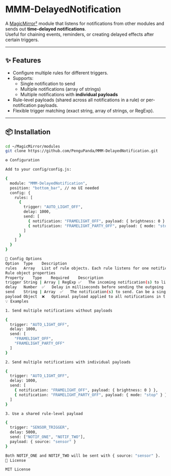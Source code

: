 # MMM-DelayedNotification

A [MagicMirror²](https://magicmirror.builders/) module that listens for notifications from other modules and sends out **time-delayed notifications**.  
Useful for chaining events, reminders, or creating delayed effects after certain triggers.

---

## ✨ Features
- Configure multiple rules for different triggers.
- Supports:
  - Single notification to send
  - Multiple notifications (array of strings)
  - Multiple notifications with **individual payloads**
- Rule-level payloads (shared across all notifications in a rule) or per-notification payloads.
- Flexible trigger matching (exact string, array of strings, or RegExp).

---

## 📦 Installation

```bash
cd ~/MagicMirror/modules
git clone https://github.com/PenguPanda/MMM-DelayedNotification.git

⚙️ Configuration

Add to your config/config.js:

{
  module: "MMM-DelayedNotification",
  position: "bottom_bar", // no UI needed
  config: {
    rules: [
      {
        trigger: "AUTO_LIGHT_OFF",
        delay: 1000,
        send: [
          { notification: "FRAMELIGHT_OFF", payload: { brightness: 0 } },
          { notification: "FRAMELIGHT_PARTY_OFF", payload: { mode: "stop" } }
        ]
      }
    ]
  }
}

🔧 Config Options
Option	Type	Description
rules	Array	List of rule objects. Each rule listens for one notification and sends another after a delay.
Rule object properties
Property	Type	Required	Description
trigger	String | Array | RegExp	✅	The incoming notification(s) to listen for. Can be a single string, an array of strings, or a RegExp.
delay	Number	✅	Delay in milliseconds before sending the outgoing notification(s).
send	String | Array	✅	The notification(s) to send. Can be a single string, an array of strings, or an array of objects { notification, payload }.
payload	Object	❌	Optional payload applied to all notifications in this rule (unless overridden by per-notification payloads).
💡 Examples

1. Send multiple notifications without payloads

{
  trigger: "AUTO_LIGHT_OFF",
  delay: 1000,
  send: [
    "FRAMELIGHT_OFF",
    "FRAMELIGHT_PARTY_OFF"
  ]
}

2. Send multiple notifications with individual payloads

{
  trigger: "AUTO_LIGHT_OFF",
  delay: 1000,
  send: [
    { notification: "FRAMELIGHT_OFF", payload: { brightness: 0 } },
    { notification: "FRAMELIGHT_PARTY_OFF", payload: { mode: "stop" } }
  ]
}

3. Use a shared rule-level payload

{
  trigger: "SENSOR_TRIGGER",
  delay: 5000,
  send: ["NOTIF_ONE", "NOTIF_TWO"],
  payload: { source: "sensor" }
}

Both NOTIF_ONE and NOTIF_TWO will be sent with { source: "sensor" }.
📝 License

MIT License